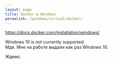 ```yaml
---
layout: page
title: Docker в Windows
permalink: /windows/virtual/docker/
---
```


https://docs.docker.com/installation/windows/

Windows 10 is not currently supported.  
Мдя. Мне на работе выдали как раз Windows 10.

Ждемс.
